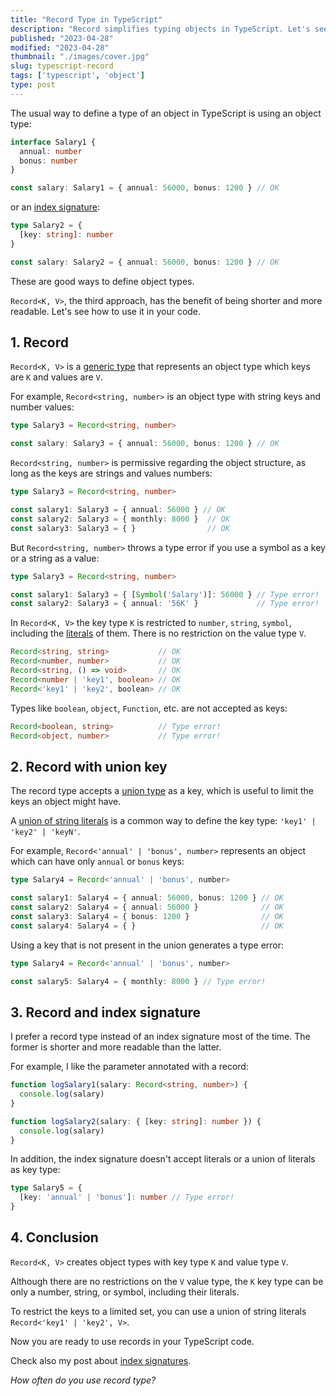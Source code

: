 ```yaml
---
title: "Record Type in TypeScript"
description: "Record simplifies typing objects in TypeScript. Let's see how you can benefit from it."
published: "2023-04-28"
modified: "2023-04-28"
thumbnail: "./images/cover.jpg"
slug: typescript-record
tags: ['typescript', 'object']
type: post
---
```


The usual way to define a type of an object in TypeScript is using an object type:

```ts
interface Salary1 {
  annual: number
  bonus: number
}

const salary: Salary1 = { annual: 56000, bonus: 1200 } // OK
```

or an [index signature](/typescript-index-signatures/):

```ts
type Salary2 = {
  [key: string]: number
}

const salary: Salary2 = { annual: 56000, bonus: 1200 } // OK
```

These are good ways to define object types. 

`Record<K, V>`, the third approach, has the benefit of being shorter and more readable.  Let's see how to use it in your code.  

## 1. Record

`Record<K, V>` is a [generic type](https://www.typescriptlang.org/docs/handbook/2/generics.html) that represents an object type which keys are `K` and values are `V`.  

For example, `Record<string, number>` is an object type with string keys and number values:

```ts
type Salary3 = Record<string, number>

const salary: Salary3 = { annual: 56000, bonus: 1200 } // OK
```

`Record<string, number>` is permissive regarding the object structure, as long as the keys are strings and values numbers:

```ts
type Salary3 = Record<string, number>

const salary1: Salary3 = { annual: 56000 } // OK
const salary2: Salary3 = { monthly: 8000 }  // OK
const salary3: Salary3 = { }                // OK
```

But `Record<string, number>` throws a type error if you use a symbol as a key or a string as a value:

```ts
type Salary3 = Record<string, number>

const salary1: Salary3 = { [Symbol('Salary')]: 56000 } // Type error!
const salary2: Salary3 = { annual: '56K' }             // Type error!
```

In `Record<K, V>` the key type `K` is restricted to `number`, `string`, `symbol`, including the [literals](https://www.typescriptlang.org/docs/handbook/2/everyday-types.html#literal-types) of them. There is no restriction on the value type `V`.  

```ts
Record<string, string>           // OK
Record<number, number>           // OK
Record<string, () => void>       // OK
Record<number | 'key1', boolean> // OK
Record<'key1' | 'key2', boolean> // OK
```

Types like `boolean`, `object`, `Function`, etc. are not accepted as keys:

```ts
Record<boolean, string>          // Type error!
Record<object, number>           // Type error!
```

## 2. Record with union key

The record type accepts a [union type](https://www.typescriptlang.org/docs/handbook/2/everyday-types.html#union-types) as a key, which is useful to limit the keys an object might have.  

A [union of string literals](https://mariusschulz.com/blog/string-literal-types-in-typescript#string-literal-types-and-union-types) is a  common way to define the key type: `'key1' | 'key2' | 'keyN'`.   

For example, `Record<'annual' | 'bonus', number>` represents an object which can have only `annual` or `bonus` keys:

```ts
type Salary4 = Record<'annual' | 'bonus', number>

const salary1: Salary4 = { annual: 56000, bonus: 1200 } // OK
const salary2: Salary4 = { annual: 56000 }              // OK
const salary3: Salary4 = { bonus: 1200 }                // OK
const salary4: Salary4 = { }                            // OK
```

Using a key that is not present in the union generates a type error:

```ts
type Salary4 = Record<'annual' | 'bonus', number>

const salary5: Salary4 = { monthly: 8000 } // Type error!
```

## 3. Record and index signature

I prefer a record type instead of an index signature most of the time. The former is shorter and more readable than the latter.  

For example, I like the parameter annotated with a record:

```ts
function logSalary1(salary: Record<string, number>) {
  console.log(salary)
}

function logSalary2(salary: { [key: string]: number }) {
  console.log(salary)
}
```

In addition, the index signature doesn't accept literals or a union of literals as key type:

```ts
type Salary5 = {
  [key: 'annual' | 'bonus']: number // Type error!
}
```

## 4. Conclusion

`Record<K, V>` creates object types with key type `K` and value type `V`.  

Although there are no restrictions on the `V` value type, the `K` key type can be only a number, string, or symbol, including their literals.  

To restrict the keys to a limited set, you can use a union of string literals `Record<'key1' | 'key2', V>`.  

Now you are ready to use records in your TypeScript code.  

Check also my post about [index signatures](/typescript-index-signatures/).  

*How often do you use record type?*